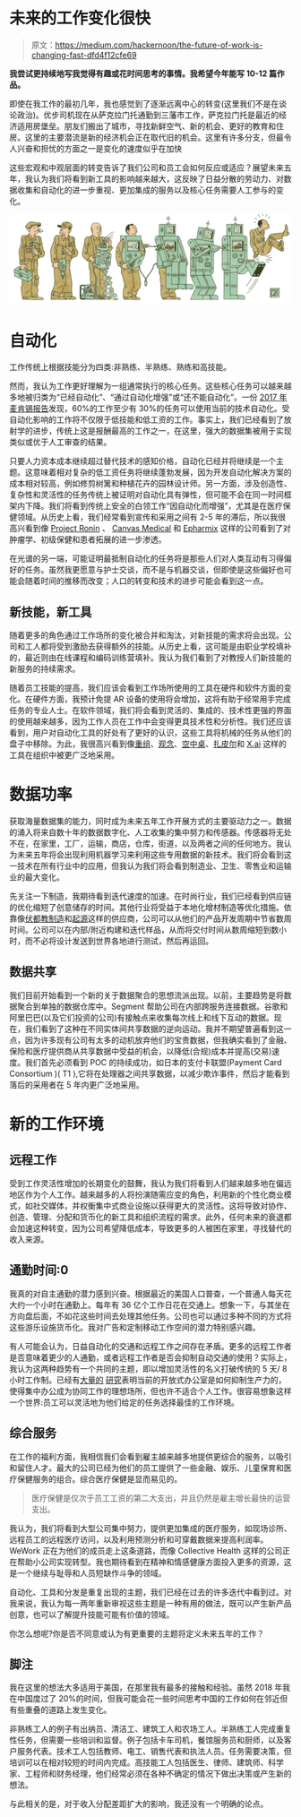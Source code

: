 # 未来的工作变化很快

> 原文：<https://medium.com/hackernoon/the-future-of-work-is-changing-fast-dfd4f12cfe69>

**我尝试更持续地写我觉得有趣或花时间思考的事情。我希望今年能写 10-12 篇作品。**

即使在我工作的最初几年，我也感觉到了逐渐远离中心的转变(这里我们不是在谈论政治)。优步司机现在从萨克拉门托通勤到三藩市工作，萨克拉门托是最近的经济适用房堡垒。朋友们搬出了城市，寻找新鲜空气、新的机会、更好的教育和住房。这里的主要潜流是新的经济机会正在取代旧的机会。这里有许多分支，但最令人兴奋和担忧的方面之一是变化的速度似乎在加快

这些宏观和中观层面的转变告诉了我们公司和员工会如何反应或适应？展望未来五年，我认为我们将看到新工具的影响越来越大，这反映了日益分散的劳动力、对数据收集和自动化的进一步重视、更加集成的服务以及核心任务需要人工参与的变化。

![](img/c73c5e98a624c863cb0b256e9723bf3d.png)

# **自动化**

工作传统上根据技能分为四类:非熟练、半熟练、熟练和高技能。

然而，我认为工作更好理解为一组通常执行的核心任务。这些核心任务可以越来越多地被归类为“已经自动化”、“通过自动化增强”或“还不能自动化”。一份 [2017 年麦肯锡报告](https://www.mckinsey.com/featured-insights/employment-and-growth/technology-jobs-and-the-future-of-work.)发现，60%的工作至少有 30%的任务可以使用当前的技术自动化。受自动化影响的工作将不仅限于低技能和低工资的工作。事实上，我们已经看到了放射学的进步，传统上这是报酬最高的工作之一，在这里，强大的数据集被用于实现类似或优于人工审查的结果。

只要人力资本成本继续超过替代技术的感知价格，自动化已经并将继续是一个主题。这意味着相对复杂的低工资任务将继续蓬勃发展，因为开发自动化解决方案的成本相对较高，例如修剪树篱和种植花卉的园林设计师。另一方面，涉及创造性、复杂性和灵活性的任务传统上被证明对自动化具有弹性，但可能不会在同一时间框架内下降。我们将看到传统上安全的白领工作“因自动化而增强”，尤其是在医疗保健领域。从历史上看，我们经常看到宣传和采用之间有 2-5 年的滞后，所以我很高兴看到像 [Project Ronin](https://www.projectronin.com/) 、 [Canvas Medical](https://canvasmedical.com/) 和 [Epharmix](https://www.epharmix.com/) 这样的公司看到了对肿瘤学、初级保健和患者拓展的进一步渗透。

在光谱的另一端，可能证明最抵制自动化的任务将是那些人们对人类互动有习得偏好的任务。虽然我更愿意与护士交谈，而不是与机器交谈，但即使是这些偏好也可能会随着时间的推移而改变；人口的转变和技术的进步可能会看到这一点。

## 新技能，新工具

随着更多的角色通过工作场所的变化被合并和淘汰，对新技能的需求将会出现。公司和工人都将受到激励去获得额外的技能。从历史上看，这可能是由职业学校填补的，最近则由在线课程和编码训练营填补。我认为我们看到了对教授人们新技能的新服务的持续需求。

随着员工技能的提高，我们应该会看到工作场所使用的工具在硬件和软件方面的变化。在硬件方面，我预计免提 AR 设备的使用将会增加，这将有助于经常用手完成任务的专业人士。在软件领域，我们将会看到灵活的、集成的、技术性更强的界面的使用越来越多，因为工作人员在工作中会变得更具技术性和分析性。我们还应该看到，用户对自动化工具的好处有了更好的认识，这些工具将机械的任务从他们的盘子中移除。为此，我很高兴看到像[重组](https://tryretool.com/)、[观念](https://www.notion.so/)、[空中桌](https://airtable.com/)、[扎皮尔](https://zapier.com)和 [X.ai](https://x.ai) 这样的工具在组织中被更广泛地采用。

# **数据功率**

获取海量数据集的能力，同时成为未来五年工作开展方式的主要驱动力之一。数据的涌入将来自数十年的数据数字化、人工收集的集中努力和传感器。传感器将无处不在，在家里，工厂，运输，商店，仓库，街道，以及两者之间的任何地方。我认为未来五年将会出现利用机器学习来利用这些专用数据的新技术。我们将会看到这一技术在所有行业中的应用，但我认为我们将会看到制造业、卫生、零售业和运输业的最大变化。

先关注一下制造，我期待看到迭代速度的加速。在时尚行业，我们已经看到供应链的优化缩短了创意储存的时间。其他行业将受益于本地化增材制造等优化措施。依靠像[伏都教制造](https://voodoomfg.com/)和[起源](https://www.origin.io/)这样的供应商，公司可以从他们的产品开发周期中节省数周时间。公司可以在内部/附近构建和迭代样品，从而将交付时间从数周缩短到数小时，而不必将设计发送到世界各地进行测试，然后再运回。

## 数据共享

我们目前开始看到一个新的关于数据聚合的思想流派出现。以前，主要趋势是将数据聚合到单独的数据仓库中。Segment 帮助公司在内部跨服务连接数据。谷歌和阿里巴巴(以及它们投资的公司)有接触点来收集每次线上和线下互动的数据。现在，我们看到了这种在不同实体间共享数据的逆向运动。我并不期望普遍看到这一点，因为许多现有公司有太多的动机放弃他们的宝贵数据，但我确实看到了金融、保险和医疗提供商从共享数据中受益的机会，以降低(合规)成本并提高(交易)速度。我们首先必须看到 POC 的持续成功，如日本的支付卡联盟(Payment Card Consortium )( T1 ),它将在处理器之间共享数据，以减少欺诈事件，然后才能看到落后的采用者在 5 年内更广泛地采用。

# **新的工作环境**

## **远程工作**

受到工作灵活性增加的长期变化的鼓舞，我认为我们将看到人们越来越多地在偏远地区作为个人工作。越来越多的人将扮演随需应变的角色，利用新的个性化商业模式，如社交媒体，并权衡集中式商业设施以获得更大的灵活性。这将导致对协作、创造、管理、分配和货币化的新工具和组织流程的需求。此外，任何未来的衰退都会加速这种转变，因为公司希望降低成本，导致更多的人被困在家里，寻找替代的收入来源。

## 通勤时间:0

我真的对自主通勤的潜力感到兴奋。根据最近的美国人口普查，一个普通人每天花大约一个小时在通勤上。每年有 36 亿个工作日花在交通上。想象一下，与其坐在方向盘后面，不如花这些时间去处理其他任务。公司也可以通过多种不同的方式将这些游乐设施货币化。我对广告和定制移动工作空间的潜力特别感兴趣。

有人可能会认为，日益自动化的交通和远程工作之间存在矛盾。更多的远程工作者是否意味着更少的人通勤，或者远程工作者是否会抑制自动交通的使用？实际上，我认为这两种趋势有一个共同的主题，即以增加灵活性的名义打破传统的 5 天/ 8 小时工作制。已经有[大量的](https://www.oxfordeconomics.com/when-the-walls-come-down) [研究](https://royalsocietypublishing.org/doi/full/10.1098/rstb.2017.0239)表明当前的开放式办公室是如何抑制生产力的，使得集中办公成为协同工作的理想场所，但也许不适合个人工作。很容易想象这样一个世界:员工可以灵活地为他们给定的任务选择最佳的工作环境。

## 综合服务

在工作的福利方面，我相信我们会看到雇主越来越多地提供更综合的服务，以吸引和留住人才。最大的公司已经为他们的员工提供了一些金融、娱乐、儿童保育和医疗保健服务的组合。综合医疗保健是显而易见的。

> 医疗保健是仅次于员工工资的第二大支出，并且仍然是雇主增长最快的运营支出。

我认为，我们将看到大型公司集中努力，提供更加集成的医疗服务，如现场诊所、远程员工的远程医疗访问，以及利用预测分析和可穿戴数据来提高利润率。WeWork 正在为他们的成员走上这条道路，而像 Collective Health 这样的公司正在帮助小公司实现转型。我也期待看到在精神和情感健康方面投入更多的资源，这是一个继续与耻辱和人员短缺作斗争的领域。

自动化、工具和分发是重复出现的主题，我们已经在过去的许多迭代中看到过。对我来说，我认为每一两年重新审视这些主题是一种有用的做法，既可以产生新产品创意，也可以了解提升技能可能有价值的领域。

你怎么想呢?你是否不同意或认为有更重要的主题将定义未来五年的工作？

## **脚注**

我在这里的想法大多适用于美国，在那里我有最多的接触和经验。虽然 2018 年我在中国度过了 20%的时间，但我可能会花一些时间思考中国的工作如何在邻近但有些重叠的道路上发生变化。

非熟练工人的例子有出纳员、清洁工、建筑工人和农场工人。半熟练工人完成重复性任务，但需要一些培训和监督。例子包括卡车司机，餐馆服务员和厨师，以及客户服务代表。技术工人包括教师、电工、销售代表和执法人员。任务需要决策，但培训可以在相对较短的时间内完成。高技能工人包括医生、律师、建筑师、科学家、工程师和财务经理，他们经常必须在各种不确定的情况下做出决策或产生新的想法。

与此相关的是，对于收入分配差距扩大的影响，我还没有一个明确的论点。